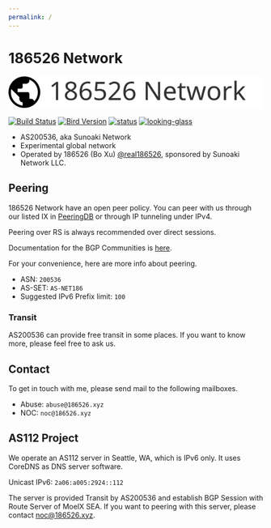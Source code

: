 ```yaml
---
permalink: /
---
```


# 186526 Network

![logo](logo/dark.svg)

[![Build Status](https://ci.186526.xyz/api/badges/186526/net186-config/status.svg)](https://ci.186526.xyz/186526/net186-config)
[![Bird Version](https://img.shields.io/badge/bird-%3E%3D%202.0.10-blue)](https://git.186526.xyz/186526/net186-config)
[![status](https://img.shields.io/badge/status-operational-sucess)](https://uptime.186526.net)
[![looking-glass](https://img.shields.io/badge/looking%20glass-available%20at%20lg.186526.net-blue)](https://lg.186526.net/)

- AS200536, aka Sunoaki Network
- Experimental global network
- Operated by 186526 (Bo Xu) [@real186526](https://186526.xyz), sponsored by Sunoaki Network LLC.

## Peering

186526 Network have an open peer policy. You can peer with us through our listed IX in [PeeringDB](https://www.peeringdb.com/net/31778) or through IP tunneling under IPv4.

Peering over RS is always recommended over direct sessions.

Documentation for the BGP Communities is [here](/communities).

For your convenience, here are more info about peering.

- ASN: `200536`
- AS-SET: `AS-NET186`
- Suggested IPv6 Prefix limit: `100`

### Transit

AS200536 can provide free transit in some places. If you want to know more, please feel free to ask us.

## Contact

To get in touch with me, please send mail to the following mailboxes.

- Abuse: `abuse@186526.xyz`
- NOC: `noc@186526.xyz`

## AS112 Project

We operate an AS112 server in Seattle, WA, which is IPv6 only.
It uses CoreDNS as DNS server software.

Unicast IPv6: `2a06:a005:2924::112`

The server is provided Transit by AS200536 and establish BGP Session with Route Server of MoeIX SEA.
If you want to peering with this server, please contact noc@186526.xyz.
